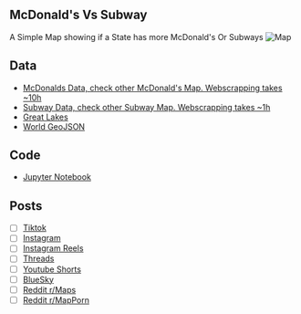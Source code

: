## McDonald's Vs Subway
A Simple Map showing if a State has more McDonald's Or Subways
![Map](McDonalds_Vs_Subway_Per_State.png)

## Data
* [McDonalds Data, check other McDonald's Map. Webscrapping takes ~10h](../../restaurants/McDonalds_Per_State/)
* [Subway Data, check other Subway Map. Webscrapping takes ~1h](../../restaurants/Subways_Per_State/)
* [Great Lakes](https://usicecenter.gov/Products/GreatLakesData)
* [World GeoJSON](https://public.opendatasoft.com/explore/dataset/world-administrative-boundaries/export/?flg=en-us)

## Code
* [Jupyter Notebook](FormatData.ipynb)

## Posts
- [ ] [Tiktok]()
- [ ] [Instagram]()
- [ ] [Instagram Reels]()
- [ ] [Threads]()
- [ ] [Youtube Shorts]()
- [ ] [BlueSky]()
- [ ] [Reddit r/Maps]()
- [ ] [Reddit r/MapPorn]()
